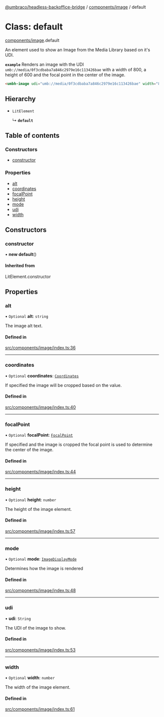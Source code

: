 [@umbraco/headless-backoffice-bridge](../README.md) / [components/image](../modules/components_image.md) / default

# Class: default

[components/image](../modules/components_image.md).default

An element used to show an Image from the Media Library based on it's UDI.

**`example`** Renders an image with the UDI `umb://media/0f3cdbaba7a846c2979e16c113426bae` with a width of 800, a height of 600 and the focal point in the center of the image.

```html
<umbh-image udi="umb://media/0f3cdbaba7a846c2979e16c113426bae" width="800" height="600" focalpoint='{"left": 0.5, "top": 0.5}'></umbh-image>
```

## Hierarchy

- `LitElement`

  ↳ **`default`**

## Table of contents

### Constructors

- [constructor](components_image.default.md#constructor)

### Properties

- [alt](components_image.default.md#alt)
- [coordinates](components_image.default.md#coordinates)
- [focalPoint](components_image.default.md#focalpoint)
- [height](components_image.default.md#height)
- [mode](components_image.default.md#mode)
- [udi](components_image.default.md#udi)
- [width](components_image.default.md#width)

## Constructors

### constructor

• **new default**()

#### Inherited from

LitElement.constructor

## Properties

### alt

• `Optional` **alt**: `string`

The image alt text.

#### Defined in

[src/components/image/index.ts:36](https://github.com/umbraco/Umbraco.Headless.Backoffice.Bridge/blob/556873b/src/components/image/index.ts#L36)

___

### coordinates

• `Optional` **coordinates**: [`Coordinates`](../interfaces/types.Coordinates.md)

If specified the image will be cropped based on the value.

#### Defined in

[src/components/image/index.ts:40](https://github.com/umbraco/Umbraco.Headless.Backoffice.Bridge/blob/556873b/src/components/image/index.ts#L40)

___

### focalPoint

• `Optional` **focalPoint**: [`FocalPoint`](../interfaces/types.FocalPoint.md)

If specified and the image is cropped the focal point is used to determine the center of the image.

#### Defined in

[src/components/image/index.ts:44](https://github.com/umbraco/Umbraco.Headless.Backoffice.Bridge/blob/556873b/src/components/image/index.ts#L44)

___

### height

• `Optional` **height**: `number`

The height of the image element.

#### Defined in

[src/components/image/index.ts:57](https://github.com/umbraco/Umbraco.Headless.Backoffice.Bridge/blob/556873b/src/components/image/index.ts#L57)

___

### mode

• `Optional` **mode**: [`ImageDisplayMode`](../enums/components_image.ImageDisplayMode.md)

Determines how the image is rendered

#### Defined in

[src/components/image/index.ts:48](https://github.com/umbraco/Umbraco.Headless.Backoffice.Bridge/blob/556873b/src/components/image/index.ts#L48)

___

### udi

• **udi**: `String`

The UDI of the image to show.

#### Defined in

[src/components/image/index.ts:53](https://github.com/umbraco/Umbraco.Headless.Backoffice.Bridge/blob/556873b/src/components/image/index.ts#L53)

___

### width

• `Optional` **width**: `number`

The width of the image element.

#### Defined in

[src/components/image/index.ts:61](https://github.com/umbraco/Umbraco.Headless.Backoffice.Bridge/blob/556873b/src/components/image/index.ts#L61)

